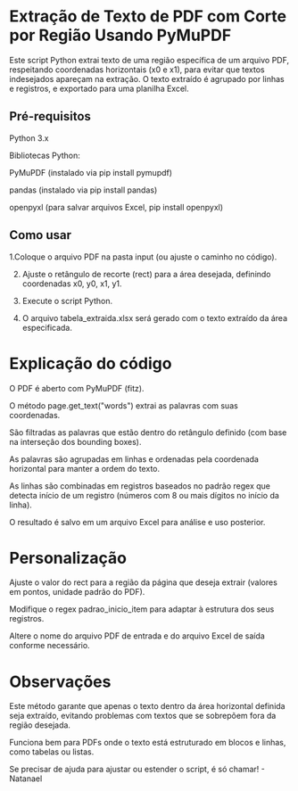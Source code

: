 # Extração de Texto de PDF com Corte por Região Usando PyMuPDF
Este script Python extrai texto de uma região específica de um arquivo PDF, respeitando coordenadas horizontais (x0 e x1), para evitar que textos indesejados apareçam na extração. O texto extraído é agrupado por linhas e registros, e exportado para uma planilha Excel.

## Pré-requisitos
Python 3.x

Bibliotecas Python:

PyMuPDF (instalado via pip install pymupdf)

pandas (instalado via pip install pandas)

openpyxl (para salvar arquivos Excel, pip install openpyxl)



## Como usar
1.Coloque o arquivo PDF na pasta input (ou ajuste o caminho no código).

2. Ajuste o retângulo de recorte (rect) para a área desejada, definindo coordenadas x0, y0, x1, y1.

3. Execute o script Python.

4. O arquivo tabela_extraida.xlsx será gerado com o texto extraído da área especificada.

# Explicação do código
O PDF é aberto com PyMuPDF (fitz).

O método page.get_text("words") extrai as palavras com suas coordenadas.

São filtradas as palavras que estão dentro do retângulo definido (com base na interseção dos bounding boxes).

As palavras são agrupadas em linhas e ordenadas pela coordenada horizontal para manter a ordem do texto.

As linhas são combinadas em registros baseados no padrão regex que detecta início de um registro (números com 8 ou mais dígitos no início da linha).

O resultado é salvo em um arquivo Excel para análise e uso posterior.

# Personalização
Ajuste o valor do rect para a região da página que deseja extrair (valores em pontos, unidade padrão do PDF).

Modifique o regex padrao_inicio_item para adaptar à estrutura dos seus registros.

Altere o nome do arquivo PDF de entrada e do arquivo Excel de saída conforme necessário.


# Observações
Este método garante que apenas o texto dentro da área horizontal definida seja extraído, evitando problemas com textos que se sobrepõem fora da região desejada.

Funciona bem para PDFs onde o texto está estruturado em blocos e linhas, como tabelas ou listas.

Se precisar de ajuda para ajustar ou estender o script, é só chamar! - Natanael
